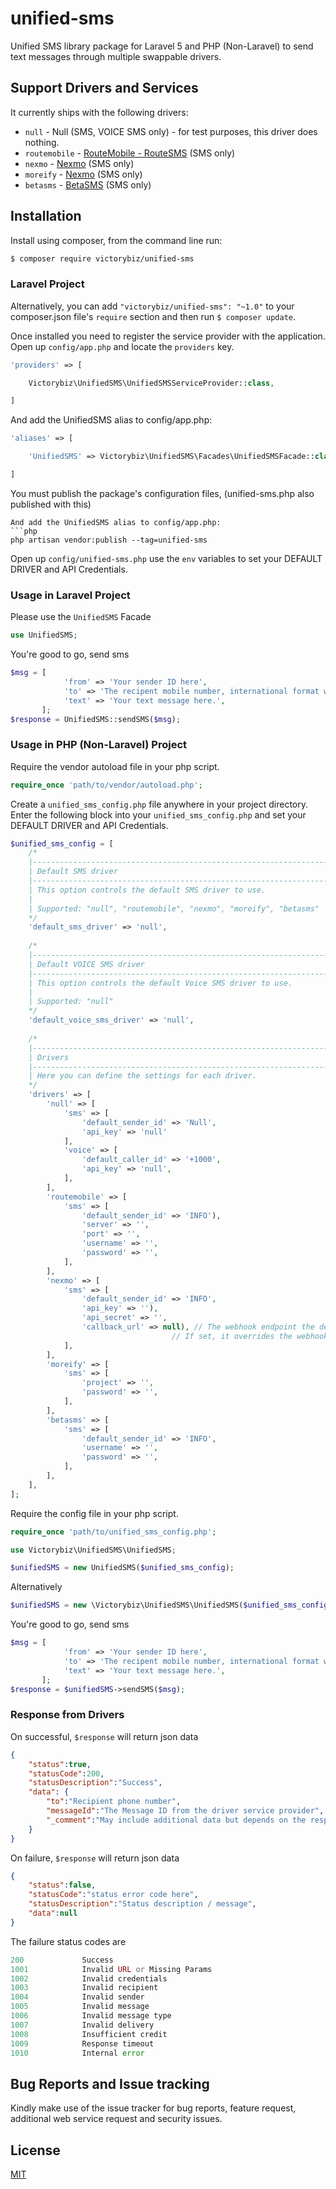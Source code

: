 # unified-sms
Unified SMS library package for Laravel 5 and PHP (Non-Laravel) to send text messages through multiple swappable drivers.

## Support Drivers and Services
It currently ships with the following drivers:

* `null` - Null (SMS, VOICE SMS only) - for test purposes, this driver does nothing.
* `routemobile` - [RouteMobile - RouteSMS](http://routemobile.com/) (SMS only)
* `nexmo` - [Nexmo](http://nexmo.com/) (SMS only)
* `moreify` - [Nexmo](http://moreify.com/) (SMS only)
* `betasms` - [BetaSMS](http://betasms.com/) (SMS only)

## Installation
Install using composer, from the command line run:

```bash
$ composer require victorybiz/unified-sms
```
### Laravel Project
Alternatively, you can add `"victorybiz/unified-sms": "~1.0"` to your composer.json file's `require` section and 
then run `$ composer update`.

Once installed you need to register the service provider with the application. Open up `config/app.php` and locate the `providers` key.

```php
'providers' => [

    Victorybiz\UnifiedSMS\UnifiedSMSServiceProvider::class,

]
```
And add the UnifiedSMS alias to config/app.php:
```php
'aliases' => [

	'UnifiedSMS' => Victorybiz\UnifiedSMS\Facades\UnifiedSMSFacade::class,

]
```
You must publish the package's configuration files, (unified-sms.php also published with this)
```
And add the UnifiedSMS alias to config/app.php:
```php
php artisan vendor:publish --tag=unified-sms
```
Open up `config/unified-sms.php` use the `env` variables to set your DEFAULT DRIVER and API Credentials.

### Usage in Laravel Project
Please use the `UnifiedSMS` Facade
```php
use UnifiedSMS;
```
You're good to go, send sms
```php
$msg = [
			'from' => 'Your sender ID here',
			'to' => 'The recipent mobile number, international format without the leading plus (+)',
			'text' => 'Your text message here.',
	   ];
$response = UnifiedSMS::sendSMS($msg);
```


### Usage in PHP (Non-Laravel) Project
Require the vendor autoload file in your php script.

```php
require_once 'path/to/vendor/autoload.php';
```
Create a `unified_sms_config.php` file anywhere in your project directory.
Enter the following block into your `unified_sms_config.php` and set your DEFAULT DRIVER and API Credentials.
```php
$unified_sms_config = [
    /*
    |--------------------------------------------------------------------------
    | Default SMS driver
    |--------------------------------------------------------------------------
    | This option controls the default SMS driver to use.
    |
    | Supported: "null", "routemobile", "nexmo", "moreify", "betasms"
    */
    'default_sms_driver' => 'null',
	
	/*
    |--------------------------------------------------------------------------
    | Default VOICE SMS driver
    |--------------------------------------------------------------------------
    | This option controls the default Voice SMS driver to use.
    |
    | Supported: "null"
    */
    'default_voice_sms_driver' => 'null',
	
    /*
    |--------------------------------------------------------------------------
    | Drivers
    |--------------------------------------------------------------------------
    | Here you can define the settings for each driver. 
    */
    'drivers' => [
		'null' => [
			'sms' => [
				'default_sender_id' => 'Null',
				'api_key' => 'null'
			],
			'voice' => [
				'default_caller_id' => '+1000',
				'api_key' => 'null',
			],            
        ],
		'routemobile' => [
			'sms' => [
				'default_sender_id' => 'INFO'),
				'server' => '',
				'port' => '',
				'username' => '',
				'password' => '',
			],          
        ],
		'nexmo' => [
			'sms' => [
				'default_sender_id' => 'INFO',
				'api_key' => ''),
				'api_secret' => '',
				'callback_url' => null), // The webhook endpoint the delivery receipt for this sms is sent to. 
									// If set, it overrides the webhook endpoint you set in Dashboard 
			], 
        ],
		'moreify' => [
			'sms' => [
				'project' => '',
				'password' => '',
			], 
        ],
		'betasms' => [
			'sms' => [
				'default_sender_id' => 'INFO',
				'username' => '',
				'password' => '',
			], 
        ],
    ],
];
```
Require the config file in your php script.
```php
require_once 'path/to/unified_sms_config.php';
```

```php
use Victorybiz\UnifiedSMS\UnifiedSMS;

$unifiedSMS = new UnifiedSMS($unified_sms_config); 
```
Alternatively
```php
$unifiedSMS = new \Victorybiz\UnifiedSMS\UnifiedSMS($unified_sms_config);
```
You're good to go, send sms
```php
$msg = [
			'from' => 'Your sender ID here',
			'to' => 'The recipent mobile number, international format without the leading plus (+)',
			'text' => 'Your text message here.',
	   ];
$response = $unifiedSMS->sendSMS($msg);
```
### Response from Drivers
On successful, `$response` will return json data
```json
{
	"status":true,
	"statusCode":200,
	"statusDescription":"Success",
	"data": {
		"to":"Recipient phone number",
		"messageId":"The Message ID from the driver service provider",
		"_comment":"May include additional data but depends on the response from the driver service provider"
	}
}
```
On failure, `$response` will return json data
```json
{
	"status":false,
	"statusCode":"status error code here",
	"statusDescription":"Status description / message",
	"data":null
}
```
The failure status codes are
```php
200				Success
1001			Invalid URL or Missing Params
1002			Invalid credentials
1003			Invalid recipient
1004			Invalid sender
1005			Invalid message
1006			Invalid message type
1007			Invalid delivery
1008			Insufficient credit
1009			Response timeout
1010			Internal error
```

## Bug Reports and Issue tracking 

Kindly make use of the issue tracker for bug reports, feature request, additional web service request and security issues. 

## License
[MIT](http://opensource.org/licenses/MIT) 





